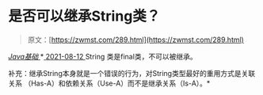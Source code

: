 <!--yml
category: 未分类
date: 0001-01-01 00:00:00
--->

# 是否可以继承String类？

> 原文：[https://zwmst.com/289.html](https://zwmst.com/289.html)

   [ *Java基础* ](https://zwmst.com/java%e5%9f%ba%e7%a1%80)*[ <time datetime="2021-08-12T17:11:31+08:00"> 2021-08-12 </time> ](https://zwmst.com/289.html)  String 类是final类，不可以被继承。

补充：继承String本身就是一个错误的行为，对String类型最好的重用方式是关联关系 （Has-A）和依赖关系（Use-A）而不是继承关系（Is-A）。*